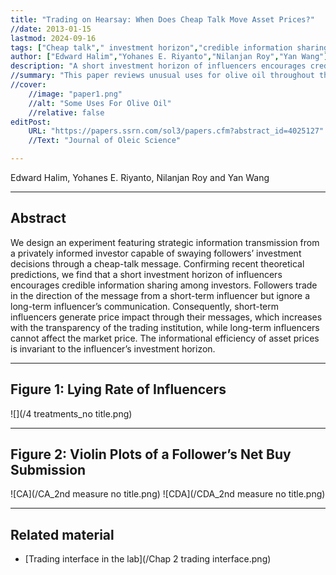 ```yaml
---
title: "Trading on Hearsay: When Does Cheap Talk Move Asset Prices?" 
//date: 2013-01-15
lastmod: 2024-09-16
tags: ["Cheap talk"," investment horizon","credible information sharing","the efficiency of security markets","experiments"]
author: ["Edward Halim","Yohanes E. Riyanto","Nilanjan Roy","Yan Wang"]
description: "A short investment horizon of influencers encourages credible information sharing among investors." 
//summary: "This paper reviews unusual uses for olive oil throughout the Mediterranean world. It highlights in particular the challengs arising from excessive or unorthodox consumption of olive oil." 
//cover:
    //image: "paper1.png"
    //alt: "Some Uses For Olive Oil"
    //relative: false
editPost:
    URL: "https://papers.ssrn.com/sol3/papers.cfm?abstract_id=4025127"
    //Text: "Journal of Oleic Science"

---
```

Edward Halim, Yohanes E. Riyanto, Nilanjan Roy and Yan Wang

---

## Abstract

We design an experiment featuring strategic information transmission from
a privately informed investor capable of swaying followers’ investment decisions
through a cheap-talk message. Confirming recent theoretical predictions, we
find that a short investment horizon of influencers encourages credible information
sharing among investors. Followers trade in the direction of the message
from a short-term influencer but ignore a long-term influencer’s communication.
Consequently, short-term influencers generate price impact through their
messages, which increases with the transparency of the trading institution,
while long-term influencers cannot affect the market price. The informational
efficiency of asset prices is invariant to the influencer’s investment horizon.

---

## Figure 1: Lying Rate of Influencers

![](/4 treatments_no title.png)

---

## Figure 2: Violin Plots of a Follower’s Net Buy Submission

![CA](/CA_2nd measure no title.png)
![CDA](/CDA_2nd measure no title.png)

---

## Related material

+ [Trading interface in the lab](/Chap 2 trading interface.png)
